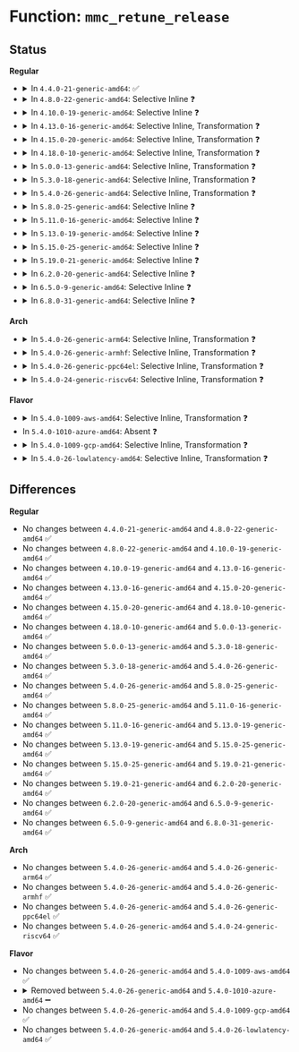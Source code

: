 # Function: <code>mmc_retune_release</code>

## Status
<b>Regular</b>
<ul>
<li>
<details>
<summary>In <code>4.4.0-21-generic-amd64</code>: ✅</summary>

```c
void mmc_retune_release(struct mmc_host * host)
```

```json
{
  "name": "mmc_retune_release",
  "collision_type": "Unique Global",
  "inline_type": "No",
  "funcs": [
    {
      "addr": 18446744071585931712,
      "name": "mmc_retune_release",
      "external": true,
      "loc": "drivers/mmc/core/host.c:93",
      "file": "drivers/mmc/core/host.c",
      "inline": "seen, unknown",
      "caller_inline": [],
      "caller_func": [
        "drivers/mmc/core/core.c:mmc_start_req",
        "drivers/mmc/core/core.c:mmc_wait_for_req_done",
        "drivers/mmc/core/core.c:mmc_do_erase",
        "drivers/mmc/core/mmc.c:_mmc_suspend",
        "drivers/mmc/core/mmc_ops.c:__mmc_switch"
      ]
    }
  ],
  "symbols": [
    {
      "addr": 18446744071585931712,
      "name": "mmc_retune_release",
      "section": ".text",
      "bind": "STB_GLOBAL",
      "size": 48
    }
  ]
}
```
</details>
</li>
<li>
<details>
<summary>In <code>4.8.0-22-generic-amd64</code>: Selective Inline ❓</summary>

```c
void mmc_retune_release(struct mmc_host * host)
```

```json
{
  "name": "mmc_retune_release",
  "collision_type": "Unique Global",
  "inline_type": "Selective",
  "funcs": [
    {
      "addr": 18446744071586336488,
      "name": "mmc_retune_release",
      "external": true,
      "loc": "drivers/mmc/core/host.c:116",
      "file": "drivers/mmc/core/host.c",
      "inline": "not declared, inlined",
      "caller_inline": [
        "drivers/mmc/core/host.c:mmc_retune_disable"
      ],
      "caller_func": [
        "drivers/mmc/core/core.c:mmc_do_erase",
        "drivers/mmc/core/core.c:mmc_start_req",
        "drivers/mmc/core/core.c:mmc_wait_for_req_done",
        "drivers/mmc/core/mmc.c:_mmc_suspend",
        "drivers/mmc/core/mmc_ops.c:__mmc_switch"
      ]
    }
  ],
  "symbols": [
    {
      "addr": 18446744071586336576,
      "name": "mmc_retune_release",
      "section": ".text",
      "bind": "STB_GLOBAL",
      "size": 48
    }
  ]
}
```
</details>
</li>
<li>
<details>
<summary>In <code>4.10.0-19-generic-amd64</code>: Selective Inline ❓</summary>

```c
void mmc_retune_release(struct mmc_host * host)
```

```json
{
  "name": "mmc_retune_release",
  "collision_type": "Unique Global",
  "inline_type": "Selective",
  "funcs": [
    {
      "addr": 18446744071586545256,
      "name": "mmc_retune_release",
      "external": true,
      "loc": "drivers/mmc/core/host.c:116",
      "file": "drivers/mmc/core/host.c",
      "inline": "not declared, inlined",
      "caller_inline": [
        "drivers/mmc/core/host.c:mmc_retune_disable"
      ],
      "caller_func": [
        "drivers/mmc/core/core.c:mmc_do_erase",
        "drivers/mmc/core/core.c:mmc_start_req",
        "drivers/mmc/core/core.c:mmc_wait_for_req_done",
        "drivers/mmc/core/mmc.c:_mmc_suspend",
        "drivers/mmc/core/mmc_ops.c:__mmc_switch"
      ]
    }
  ],
  "symbols": [
    {
      "addr": 18446744071586545344,
      "name": "mmc_retune_release",
      "section": ".text",
      "bind": "STB_GLOBAL",
      "size": 48
    }
  ]
}
```
</details>
</li>
<li>
<details>
<summary>In <code>4.13.0-16-generic-amd64</code>: Selective Inline, Transformation ❓</summary>

```c
void mmc_retune_release(struct mmc_host * host)
```

```json
{
  "name": "mmc_retune_release",
  "collision_type": "Unique Global",
  "inline_type": "Selective",
  "funcs": [
    {
      "addr": 18446744071586668840,
      "name": "mmc_retune_release",
      "external": true,
      "loc": "drivers/mmc/core/host.c:114",
      "file": "drivers/mmc/core/host.c",
      "inline": "not declared, inlined",
      "caller_inline": [
        "drivers/mmc/core/host.c:mmc_retune_disable"
      ],
      "caller_func": [
        "drivers/mmc/core/core.c:mmc_do_erase",
        "drivers/mmc/core/core.c:mmc_start_areq",
        "drivers/mmc/core/core.c:mmc_wait_for_req_done",
        "drivers/mmc/core/host.c:mmc_retune_disable",
        "drivers/mmc/core/mmc.c:_mmc_suspend",
        "drivers/mmc/core/mmc.c:_mmc_suspend",
        "drivers/mmc/core/mmc_ops.c:mmc_start_bkops",
        "drivers/mmc/core/mmc_ops.c:mmc_start_bkops",
        "drivers/mmc/core/mmc_ops.c:mmc_stop_bkops",
        "drivers/mmc/core/mmc_ops.c:__mmc_switch"
      ]
    }
  ],
  "symbols": [
    {
      "addr": 18446744071586668016,
      "name": "mmc_retune_release.part.6",
      "section": ".text",
      "bind": "STB_LOCAL",
      "size": 13
    },
    {
      "addr": 18446744071586668928,
      "name": "mmc_retune_release",
      "section": ".text",
      "bind": "STB_GLOBAL",
      "size": 36
    }
  ]
}
```
</details>
</li>
<li>
<details>
<summary>In <code>4.15.0-20-generic-amd64</code>: Selective Inline, Transformation ❓</summary>

```c
void mmc_retune_release(struct mmc_host * host)
```

```json
{
  "name": "mmc_retune_release",
  "collision_type": "Unique Global",
  "inline_type": "Selective",
  "funcs": [
    {
      "addr": 18446744071587153048,
      "name": "mmc_retune_release",
      "external": true,
      "loc": "drivers/mmc/core/host.c:114",
      "file": "drivers/mmc/core/host.c",
      "inline": "not declared, inlined",
      "caller_inline": [
        "drivers/mmc/core/host.c:mmc_retune_disable"
      ],
      "caller_func": [
        "drivers/mmc/core/core.c:mmc_do_erase",
        "drivers/mmc/core/core.c:mmc_start_areq",
        "drivers/mmc/core/core.c:mmc_cqe_recovery",
        "drivers/mmc/core/core.c:mmc_wait_for_req_done",
        "drivers/mmc/core/host.c:mmc_retune_disable",
        "drivers/mmc/core/mmc.c:_mmc_suspend",
        "drivers/mmc/core/mmc.c:_mmc_suspend",
        "drivers/mmc/core/mmc_ops.c:mmc_stop_bkops",
        "drivers/mmc/core/mmc_ops.c:__mmc_switch"
      ]
    }
  ],
  "symbols": [
    {
      "addr": 18446744071587152000,
      "name": "mmc_retune_release.part.4",
      "section": ".text",
      "bind": "STB_LOCAL",
      "size": 13
    },
    {
      "addr": 18446744071587152016,
      "name": "mmc_retune_release",
      "section": ".text",
      "bind": "STB_GLOBAL",
      "size": 36
    }
  ]
}
```
</details>
</li>
<li>
<details>
<summary>In <code>4.18.0-10-generic-amd64</code>: Selective Inline, Transformation ❓</summary>

```c
void mmc_retune_release(struct mmc_host * host)
```

```json
{
  "name": "mmc_retune_release",
  "collision_type": "Unique Global",
  "inline_type": "Selective",
  "funcs": [
    {
      "addr": 18446744071587452545,
      "name": "mmc_retune_release",
      "external": true,
      "loc": "drivers/mmc/core/host.c:114",
      "file": "drivers/mmc/core/host.c",
      "inline": "not declared, inlined",
      "caller_inline": [
        "drivers/mmc/core/host.c:mmc_retune_disable"
      ],
      "caller_func": [
        "drivers/mmc/core/core.c:mmc_do_erase",
        "drivers/mmc/core/core.c:mmc_cqe_recovery",
        "drivers/mmc/core/core.c:mmc_wait_for_req_done",
        "drivers/mmc/core/host.c:mmc_retune_disable",
        "drivers/mmc/core/mmc.c:_mmc_suspend",
        "drivers/mmc/core/mmc.c:_mmc_suspend",
        "drivers/mmc/core/mmc.c:_mmc_suspend",
        "drivers/mmc/core/mmc_ops.c:mmc_stop_bkops",
        "drivers/mmc/core/mmc_ops.c:__mmc_switch"
      ]
    }
  ],
  "symbols": [
    {
      "addr": 18446744071587451504,
      "name": "mmc_retune_release.part.4",
      "section": ".text",
      "bind": "STB_LOCAL",
      "size": 13
    },
    {
      "addr": 18446744071587451520,
      "name": "mmc_retune_release",
      "section": ".text",
      "bind": "STB_GLOBAL",
      "size": 36
    }
  ]
}
```
</details>
</li>
<li>
<details>
<summary>In <code>5.0.0-13-generic-amd64</code>: Selective Inline, Transformation ❓</summary>

```c
void mmc_retune_release(struct mmc_host * host)
```

```json
{
  "name": "mmc_retune_release",
  "collision_type": "Unique Global",
  "inline_type": "Selective",
  "funcs": [
    {
      "addr": 18446744071587632689,
      "name": "mmc_retune_release",
      "external": true,
      "loc": "drivers/mmc/core/host.c:114",
      "file": "drivers/mmc/core/host.c",
      "inline": "not declared, inlined",
      "caller_inline": [
        "drivers/mmc/core/host.c:mmc_retune_disable"
      ],
      "caller_func": [
        "drivers/mmc/core/core.c:mmc_do_erase",
        "drivers/mmc/core/core.c:mmc_cqe_recovery",
        "drivers/mmc/core/core.c:mmc_wait_for_req_done",
        "drivers/mmc/core/host.c:mmc_retune_disable",
        "drivers/mmc/core/mmc.c:_mmc_suspend",
        "drivers/mmc/core/mmc.c:_mmc_suspend",
        "drivers/mmc/core/mmc.c:_mmc_suspend",
        "drivers/mmc/core/mmc_ops.c:__mmc_switch"
      ]
    }
  ],
  "symbols": [
    {
      "addr": 18446744071587631648,
      "name": "mmc_retune_release.part.4",
      "section": ".text",
      "bind": "STB_LOCAL",
      "size": 13
    },
    {
      "addr": 18446744071587631664,
      "name": "mmc_retune_release",
      "section": ".text",
      "bind": "STB_GLOBAL",
      "size": 36
    }
  ]
}
```
</details>
</li>
<li>
<details>
<summary>In <code>5.3.0-18-generic-amd64</code>: Selective Inline, Transformation ❓</summary>

```c
void mmc_retune_release(struct mmc_host * host)
```

```json
{
  "name": "mmc_retune_release",
  "collision_type": "Unique Global",
  "inline_type": "Selective",
  "funcs": [
    {
      "addr": 18446744071587910497,
      "name": "mmc_retune_release",
      "external": true,
      "loc": "drivers/mmc/core/host.c:111",
      "file": "drivers/mmc/core/host.c",
      "inline": "not declared, inlined",
      "caller_inline": [
        "drivers/mmc/core/host.c:mmc_retune_disable"
      ],
      "caller_func": [
        "drivers/mmc/core/core.c:mmc_do_erase",
        "drivers/mmc/core/core.c:mmc_cqe_recovery",
        "drivers/mmc/core/core.c:mmc_wait_for_req_done",
        "drivers/mmc/core/host.c:mmc_retune_disable",
        "drivers/mmc/core/mmc.c:_mmc_suspend",
        "drivers/mmc/core/mmc.c:_mmc_suspend",
        "drivers/mmc/core/mmc.c:_mmc_suspend",
        "drivers/mmc/core/mmc_ops.c:__mmc_switch",
        "drivers/mmc/core/sdio_io.c:sdio_retune_release"
      ]
    }
  ],
  "symbols": [
    {
      "addr": 18446744071587910874,
      "name": "mmc_retune_release.part.0",
      "section": ".text",
      "bind": "STB_LOCAL",
      "size": 25
    },
    {
      "addr": 18446744071587910899,
      "name": "mmc_retune_release.cold",
      "section": ".text",
      "bind": "STB_LOCAL",
      "size": 10
    },
    {
      "addr": 18446744071587909440,
      "name": "mmc_retune_release",
      "section": ".text",
      "bind": "STB_GLOBAL",
      "size": 34
    }
  ]
}
```
</details>
</li>
<li>
<details>
<summary>In <code>5.4.0-26-generic-amd64</code>: Selective Inline, Transformation ❓</summary>

```c
void mmc_retune_release(struct mmc_host * host)
```

```json
{
  "name": "mmc_retune_release",
  "collision_type": "Unique Global",
  "inline_type": "Selective",
  "funcs": [
    {
      "addr": 18446744071588116449,
      "name": "mmc_retune_release",
      "external": true,
      "loc": "drivers/mmc/core/host.c:111",
      "file": "drivers/mmc/core/host.c",
      "inline": "not declared, inlined",
      "caller_inline": [
        "drivers/mmc/core/host.c:mmc_retune_disable"
      ],
      "caller_func": [
        "drivers/mmc/core/core.c:mmc_do_erase",
        "drivers/mmc/core/core.c:mmc_cqe_recovery",
        "drivers/mmc/core/core.c:mmc_wait_for_req_done",
        "drivers/mmc/core/host.c:mmc_retune_disable",
        "drivers/mmc/core/mmc.c:_mmc_suspend",
        "drivers/mmc/core/mmc.c:_mmc_suspend",
        "drivers/mmc/core/mmc.c:_mmc_suspend",
        "drivers/mmc/core/mmc_ops.c:__mmc_switch",
        "drivers/mmc/core/sdio_io.c:sdio_retune_release"
      ]
    }
  ],
  "symbols": [
    {
      "addr": 18446744071588115376,
      "name": "mmc_retune_release.part.0",
      "section": ".text",
      "bind": "STB_LOCAL",
      "size": 13
    },
    {
      "addr": 18446744071588115392,
      "name": "mmc_retune_release",
      "section": ".text",
      "bind": "STB_GLOBAL",
      "size": 36
    }
  ]
}
```
</details>
</li>
<li>
<details>
<summary>In <code>5.8.0-25-generic-amd64</code>: Selective Inline ❓</summary>

```c
void mmc_retune_release(struct mmc_host * host)
```

```json
{
  "name": "mmc_retune_release",
  "collision_type": "Unique Global",
  "inline_type": "Selective",
  "funcs": [
    {
      "addr": 18446744071588979009,
      "name": "mmc_retune_release",
      "external": true,
      "loc": "drivers/mmc/core/host.c:111",
      "file": "drivers/mmc/core/host.c",
      "inline": "not declared, inlined",
      "caller_inline": [
        "drivers/mmc/core/host.c:mmc_retune_disable",
        "drivers/mmc/core/host.c:mmc_retune_disable"
      ],
      "caller_func": [
        "drivers/mmc/core/core.c:mmc_do_erase",
        "drivers/mmc/core/core.c:mmc_cqe_recovery",
        "drivers/mmc/core/core.c:mmc_wait_for_req_done",
        "drivers/mmc/core/mmc.c:mmc_sleep",
        "drivers/mmc/core/mmc_ops.c:mmc_sanitize",
        "drivers/mmc/core/mmc_ops.c:__mmc_switch",
        "drivers/mmc/core/sdio_io.c:sdio_retune_release"
      ]
    }
  ],
  "symbols": [
    {
      "addr": 18446744071588978800,
      "name": "mmc_retune_release",
      "section": ".text",
      "bind": "STB_GLOBAL",
      "size": 34
    }
  ]
}
```
</details>
</li>
<li>
<details>
<summary>In <code>5.11.0-16-generic-amd64</code>: Selective Inline ❓</summary>

```c
void mmc_retune_release(struct mmc_host * host)
```

```json
{
  "name": "mmc_retune_release",
  "collision_type": "Unique Global",
  "inline_type": "Selective",
  "funcs": [
    {
      "addr": 18446744071588990349,
      "name": "mmc_retune_release",
      "external": true,
      "loc": "drivers/mmc/core/host.c:113",
      "file": "drivers/mmc/core/host.c",
      "inline": "not declared, inlined",
      "caller_inline": [
        "drivers/mmc/core/host.c:mmc_retune_disable",
        "drivers/mmc/core/host.c:mmc_retune_disable"
      ],
      "caller_func": [
        "drivers/mmc/core/core.c:mmc_do_erase",
        "drivers/mmc/core/core.c:mmc_cqe_recovery",
        "drivers/mmc/core/core.c:mmc_wait_for_req_done",
        "drivers/mmc/core/mmc.c:mmc_sleep",
        "drivers/mmc/core/mmc_ops.c:mmc_sanitize",
        "drivers/mmc/core/mmc_ops.c:__mmc_switch",
        "drivers/mmc/core/sdio_io.c:sdio_retune_release"
      ]
    }
  ],
  "symbols": [
    {
      "addr": 18446744071588990032,
      "name": "mmc_retune_release",
      "section": ".text",
      "bind": "STB_GLOBAL",
      "size": 34
    }
  ]
}
```
</details>
</li>
<li>
<details>
<summary>In <code>5.13.0-19-generic-amd64</code>: Selective Inline ❓</summary>

```c
void mmc_retune_release(struct mmc_host * host)
```

```json
{
  "name": "mmc_retune_release",
  "collision_type": "Unique Global",
  "inline_type": "Selective",
  "funcs": [
    {
      "addr": 18446744071588877729,
      "name": "mmc_retune_release",
      "external": true,
      "loc": "drivers/mmc/core/host.c:152",
      "file": "drivers/mmc/core/host.c",
      "inline": "not declared, inlined",
      "caller_inline": [
        "drivers/mmc/core/host.c:mmc_retune_disable",
        "drivers/mmc/core/host.c:mmc_retune_disable"
      ],
      "caller_func": [
        "drivers/mmc/core/core.c:mmc_do_erase",
        "drivers/mmc/core/core.c:mmc_cqe_recovery",
        "drivers/mmc/core/core.c:mmc_wait_for_req_done",
        "drivers/mmc/core/mmc.c:_mmc_suspend",
        "drivers/mmc/core/mmc.c:_mmc_suspend",
        "drivers/mmc/core/mmc.c:_mmc_suspend",
        "drivers/mmc/core/mmc_ops.c:mmc_sanitize",
        "drivers/mmc/core/mmc_ops.c:__mmc_switch",
        "drivers/mmc/core/sdio_io.c:sdio_retune_release"
      ]
    }
  ],
  "symbols": [
    {
      "addr": 18446744071588876848,
      "name": "mmc_retune_release",
      "section": ".text",
      "bind": "STB_GLOBAL",
      "size": 34
    }
  ]
}
```
</details>
</li>
<li>
<details>
<summary>In <code>5.15.0-25-generic-amd64</code>: Selective Inline ❓</summary>

```c
void mmc_retune_release(struct mmc_host * host)
```

```json
{
  "name": "mmc_retune_release",
  "collision_type": "Unique Global",
  "inline_type": "Selective",
  "funcs": [
    {
      "addr": 18446744071589580113,
      "name": "mmc_retune_release",
      "external": true,
      "loc": "drivers/mmc/core/host.c:170",
      "file": "drivers/mmc/core/host.c",
      "inline": "not declared, inlined",
      "caller_inline": [
        "drivers/mmc/core/host.c:mmc_retune_disable"
      ],
      "caller_func": [
        "drivers/mmc/core/core.c:mmc_do_erase",
        "drivers/mmc/core/core.c:mmc_cqe_recovery",
        "drivers/mmc/core/core.c:mmc_wait_for_req_done",
        "drivers/mmc/core/mmc.c:_mmc_suspend",
        "drivers/mmc/core/mmc.c:_mmc_suspend",
        "drivers/mmc/core/mmc.c:_mmc_suspend",
        "drivers/mmc/core/mmc_ops.c:mmc_sanitize",
        "drivers/mmc/core/mmc_ops.c:__mmc_switch",
        "drivers/mmc/core/sdio_io.c:sdio_retune_release"
      ]
    }
  ],
  "symbols": [
    {
      "addr": 18446744071589576608,
      "name": "mmc_retune_release",
      "section": ".text",
      "bind": "STB_GLOBAL",
      "size": 34
    }
  ]
}
```
</details>
</li>
<li>
<details>
<summary>In <code>5.19.0-21-generic-amd64</code>: Selective Inline ❓</summary>

```c
void mmc_retune_release(struct mmc_host * host)
```

```json
{
  "name": "mmc_retune_release",
  "collision_type": "Unique Global",
  "inline_type": "Selective",
  "funcs": [
    {
      "addr": 18446744071591075345,
      "name": "mmc_retune_release",
      "external": true,
      "loc": "drivers/mmc/core/host.c:170",
      "file": "drivers/mmc/core/host.c",
      "inline": "not declared, inlined",
      "caller_inline": [
        "drivers/mmc/core/host.c:mmc_retune_disable"
      ],
      "caller_func": [
        "drivers/mmc/core/core.c:mmc_do_erase",
        "drivers/mmc/core/core.c:mmc_cqe_recovery",
        "drivers/mmc/core/core.c:mmc_wait_for_req_done",
        "drivers/mmc/core/mmc.c:_mmc_suspend",
        "drivers/mmc/core/mmc.c:_mmc_suspend",
        "drivers/mmc/core/mmc.c:_mmc_suspend",
        "drivers/mmc/core/mmc.c:_mmc_suspend",
        "drivers/mmc/core/mmc_ops.c:mmc_sanitize",
        "drivers/mmc/core/mmc_ops.c:__mmc_switch",
        "drivers/mmc/core/sdio_io.c:sdio_retune_release"
      ]
    }
  ],
  "symbols": [
    {
      "addr": 18446744071591071664,
      "name": "mmc_retune_release",
      "section": ".text",
      "bind": "STB_GLOBAL",
      "size": 50
    }
  ]
}
```
</details>
</li>
<li>
<details>
<summary>In <code>6.2.0-20-generic-amd64</code>: Selective Inline ❓</summary>

```c
void mmc_retune_release(struct mmc_host * host)
```

```json
{
  "name": "mmc_retune_release",
  "collision_type": "Unique Global",
  "inline_type": "Selective",
  "funcs": [
    {
      "addr": 18446744071592791217,
      "name": "mmc_retune_release",
      "external": true,
      "loc": "drivers/mmc/core/host.c:170",
      "file": "drivers/mmc/core/host.c",
      "inline": "not declared, inlined",
      "caller_inline": [
        "drivers/mmc/core/host.c:mmc_retune_disable"
      ],
      "caller_func": [
        "drivers/mmc/core/core.c:mmc_do_erase",
        "drivers/mmc/core/core.c:mmc_cqe_recovery",
        "drivers/mmc/core/core.c:mmc_wait_for_req_done",
        "drivers/mmc/core/mmc.c:_mmc_suspend",
        "drivers/mmc/core/mmc.c:_mmc_suspend",
        "drivers/mmc/core/mmc.c:_mmc_suspend",
        "drivers/mmc/core/mmc.c:_mmc_suspend",
        "drivers/mmc/core/mmc_ops.c:mmc_sanitize",
        "drivers/mmc/core/mmc_ops.c:__mmc_switch",
        "drivers/mmc/core/sdio_io.c:sdio_retune_release"
      ]
    }
  ],
  "symbols": [
    {
      "addr": 18446744071592786992,
      "name": "mmc_retune_release",
      "section": ".text",
      "bind": "STB_GLOBAL",
      "size": 50
    }
  ]
}
```
</details>
</li>
<li>
<details>
<summary>In <code>6.5.0-9-generic-amd64</code>: Selective Inline ❓</summary>

```c
void mmc_retune_release(struct mmc_host * host)
```

```json
{
  "name": "mmc_retune_release",
  "collision_type": "Unique Global",
  "inline_type": "Selective",
  "funcs": [
    {
      "addr": 18446744071593227793,
      "name": "mmc_retune_release",
      "external": true,
      "loc": "drivers/mmc/core/host.c:170",
      "file": "drivers/mmc/core/host.c",
      "inline": "not declared, inlined",
      "caller_inline": [
        "drivers/mmc/core/host.c:mmc_retune_disable"
      ],
      "caller_func": [
        "drivers/mmc/core/core.c:mmc_do_erase",
        "drivers/mmc/core/core.c:mmc_cqe_recovery",
        "drivers/mmc/core/core.c:mmc_wait_for_req_done",
        "drivers/mmc/core/mmc.c:_mmc_suspend",
        "drivers/mmc/core/mmc.c:_mmc_suspend",
        "drivers/mmc/core/mmc.c:_mmc_suspend",
        "drivers/mmc/core/mmc.c:_mmc_suspend",
        "drivers/mmc/core/mmc_ops.c:mmc_sanitize",
        "drivers/mmc/core/mmc_ops.c:__mmc_switch",
        "drivers/mmc/core/sdio_io.c:sdio_retune_release"
      ]
    }
  ],
  "symbols": [
    {
      "addr": 18446744071593223376,
      "name": "mmc_retune_release",
      "section": ".text",
      "bind": "STB_GLOBAL",
      "size": 50
    }
  ]
}
```
</details>
</li>
<li>
<details>
<summary>In <code>6.8.0-31-generic-amd64</code>: Selective Inline ❓</summary>

```c
void mmc_retune_release(struct mmc_host * host)
```

```json
{
  "name": "mmc_retune_release",
  "collision_type": "Unique Global",
  "inline_type": "Selective",
  "funcs": [
    {
      "addr": 18446744071593982689,
      "name": "mmc_retune_release",
      "external": true,
      "loc": "drivers/mmc/core/host.c:169",
      "file": "drivers/mmc/core/host.c",
      "inline": "not declared, inlined",
      "caller_inline": [
        "drivers/mmc/core/host.c:mmc_retune_disable"
      ],
      "caller_func": [
        "drivers/mmc/core/core.c:mmc_do_erase",
        "drivers/mmc/core/core.c:mmc_cqe_recovery",
        "drivers/mmc/core/core.c:mmc_wait_for_req_done",
        "drivers/mmc/core/mmc.c:_mmc_suspend",
        "drivers/mmc/core/mmc.c:_mmc_suspend",
        "drivers/mmc/core/mmc.c:_mmc_suspend",
        "drivers/mmc/core/mmc.c:_mmc_suspend",
        "drivers/mmc/core/mmc_ops.c:mmc_sanitize",
        "drivers/mmc/core/mmc_ops.c:__mmc_switch",
        "drivers/mmc/core/sdio.c:mmc_sdio_resume",
        "drivers/mmc/core/sdio_io.c:sdio_retune_release"
      ]
    }
  ],
  "symbols": [
    {
      "addr": 18446744071593978224,
      "name": "mmc_retune_release",
      "section": ".text",
      "bind": "STB_GLOBAL",
      "size": 50
    }
  ]
}
```
</details>
</li>
</ul>
<b>Arch</b>
<ul>
<li>
<details>
<summary>In <code>5.4.0-26-generic-arm64</code>: Selective Inline, Transformation ❓</summary>

```c
void mmc_retune_release(struct mmc_host * host)
```

```json
{
  "name": "mmc_retune_release",
  "collision_type": "Unique Global",
  "inline_type": "Selective",
  "funcs": [
    {
      "addr": 18446603336501369708,
      "name": "mmc_retune_release",
      "external": true,
      "loc": "drivers/mmc/core/host.c:111",
      "file": "drivers/mmc/core/host.c",
      "inline": "not declared, inlined",
      "caller_inline": [
        "drivers/mmc/core/host.c:mmc_retune_disable"
      ],
      "caller_func": [
        "drivers/mmc/core/core.c:mmc_do_erase",
        "drivers/mmc/core/core.c:mmc_cqe_recovery",
        "drivers/mmc/core/core.c:mmc_wait_for_req_done",
        "drivers/mmc/core/host.c:mmc_retune_disable",
        "drivers/mmc/core/mmc.c:_mmc_suspend",
        "drivers/mmc/core/mmc.c:_mmc_suspend",
        "drivers/mmc/core/mmc.c:_mmc_suspend",
        "drivers/mmc/core/mmc_ops.c:__mmc_switch",
        "drivers/mmc/core/sdio_io.c:sdio_retune_release",
        "drivers/mmc/core/block.c:mmc_blk_mq_issue_rq",
        "drivers/mmc/core/block.c:mmc_blk_mq_issue_rq",
        "drivers/mmc/core/block.c:mmc_blk_mq_rw_recovery",
        "drivers/mmc/core/block.c:mmc_blk_mq_rw_recovery",
        "drivers/mmc/core/block.c:mmc_blk_fix_state"
      ]
    }
  ],
  "symbols": [
    {
      "addr": 18446603336501368552,
      "name": "mmc_retune_release.part.0",
      "section": ".text",
      "bind": "STB_LOCAL",
      "size": 28
    },
    {
      "addr": 18446603336501368584,
      "name": "mmc_retune_release",
      "section": ".text",
      "bind": "STB_GLOBAL",
      "size": 68
    }
  ]
}
```
</details>
</li>
<li>
<details>
<summary>In <code>5.4.0-26-generic-armhf</code>: Selective Inline, Transformation ❓</summary>

```c
void mmc_retune_release(struct mmc_host * host)
```

```json
{
  "name": "mmc_retune_release",
  "collision_type": "Unique Global",
  "inline_type": "Selective",
  "funcs": [
    {
      "addr": 3233859532,
      "name": "mmc_retune_release",
      "external": true,
      "loc": "drivers/mmc/core/host.c:111",
      "file": "drivers/mmc/core/host.c",
      "inline": "not declared, inlined",
      "caller_inline": [
        "drivers/mmc/core/host.c:mmc_retune_disable"
      ],
      "caller_func": [
        "drivers/mmc/core/core.c:mmc_do_erase",
        "drivers/mmc/core/core.c:mmc_cqe_recovery",
        "drivers/mmc/core/core.c:mmc_wait_for_req_done",
        "drivers/mmc/core/host.c:mmc_retune_disable",
        "drivers/mmc/core/mmc.c:_mmc_suspend",
        "drivers/mmc/core/mmc.c:_mmc_suspend",
        "drivers/mmc/core/mmc.c:_mmc_suspend",
        "drivers/mmc/core/mmc_ops.c:__mmc_switch",
        "drivers/mmc/core/sdio_io.c:sdio_retune_release",
        "drivers/mmc/core/block.c:mmc_blk_mq_issue_rq",
        "drivers/mmc/core/block.c:mmc_blk_mq_issue_rq",
        "drivers/mmc/core/block.c:mmc_blk_mq_rw_recovery",
        "drivers/mmc/core/block.c:mmc_blk_mq_rw_recovery",
        "drivers/mmc/core/block.c:mmc_blk_fix_state"
      ]
    }
  ],
  "symbols": [
    {
      "addr": 3233858468,
      "name": "mmc_retune_release.part.0",
      "section": ".text",
      "bind": "STB_LOCAL",
      "size": 48
    },
    {
      "addr": 3233858516,
      "name": "mmc_retune_release",
      "section": ".text",
      "bind": "STB_GLOBAL",
      "size": 52
    }
  ]
}
```
</details>
</li>
<li>
<details>
<summary>In <code>5.4.0-26-generic-ppc64el</code>: Selective Inline, Transformation ❓</summary>

```c
void mmc_retune_release(struct mmc_host * host)
```

```json
{
  "name": "mmc_retune_release",
  "collision_type": "Unique Global",
  "inline_type": "Selective",
  "funcs": [
    {
      "addr": 13835058055294925324,
      "name": "mmc_retune_release",
      "external": true,
      "loc": "drivers/mmc/core/host.c:111",
      "file": "drivers/mmc/core/host.c",
      "inline": "not declared, inlined",
      "caller_inline": [
        "drivers/mmc/core/host.c:mmc_retune_disable"
      ],
      "caller_func": [
        "drivers/mmc/core/core.c:mmc_do_erase",
        "drivers/mmc/core/core.c:mmc_cqe_recovery",
        "drivers/mmc/core/core.c:mmc_wait_for_req_done",
        "drivers/mmc/core/host.c:mmc_retune_disable",
        "drivers/mmc/core/mmc.c:_mmc_suspend",
        "drivers/mmc/core/mmc.c:_mmc_suspend",
        "drivers/mmc/core/mmc.c:_mmc_suspend",
        "drivers/mmc/core/mmc_ops.c:__mmc_switch",
        "drivers/mmc/core/sdio_io.c:sdio_retune_release"
      ]
    }
  ],
  "symbols": [
    {
      "addr": 13835058055294923904,
      "name": "mmc_retune_release.part.0",
      "section": ".text",
      "bind": "STB_LOCAL",
      "size": 16
    },
    {
      "addr": 13835058055294923920,
      "name": "mmc_retune_release",
      "section": ".text",
      "bind": "STB_GLOBAL",
      "size": 52
    }
  ]
}
```
</details>
</li>
<li>
<details>
<summary>In <code>5.4.0-24-generic-riscv64</code>: Selective Inline, Transformation ❓</summary>

```c
void mmc_retune_release(struct mmc_host * host)
```

```json
{
  "name": "mmc_retune_release",
  "collision_type": "Unique Global",
  "inline_type": "Selective",
  "funcs": [
    {
      "addr": 18446743936277980512,
      "name": "mmc_retune_release",
      "external": true,
      "loc": "drivers/mmc/core/host.c:111",
      "file": "drivers/mmc/core/host.c",
      "inline": "not declared, inlined",
      "caller_inline": [
        "drivers/mmc/core/host.c:mmc_retune_disable"
      ],
      "caller_func": [
        "drivers/mmc/core/core.c:mmc_do_erase",
        "drivers/mmc/core/core.c:mmc_cqe_recovery",
        "drivers/mmc/core/core.c:mmc_wait_for_req_done",
        "drivers/mmc/core/host.c:mmc_retune_disable",
        "drivers/mmc/core/mmc.c:_mmc_suspend",
        "drivers/mmc/core/mmc.c:_mmc_suspend",
        "drivers/mmc/core/mmc.c:_mmc_suspend",
        "drivers/mmc/core/mmc_ops.c:__mmc_switch",
        "drivers/mmc/core/sdio_io.c:sdio_retune_release",
        "drivers/mmc/core/block.c:mmc_blk_mq_issue_rq",
        "drivers/mmc/core/block.c:mmc_blk_mq_issue_rq",
        "drivers/mmc/core/block.c:mmc_blk_mq_rw_recovery",
        "drivers/mmc/core/block.c:mmc_blk_mq_rw_recovery",
        "drivers/mmc/core/block.c:mmc_blk_fix_state"
      ]
    }
  ],
  "symbols": [
    {
      "addr": 18446743936277979442,
      "name": "mmc_retune_release.part.0",
      "section": ".text",
      "bind": "STB_LOCAL",
      "size": 28
    },
    {
      "addr": 18446743936277979470,
      "name": "mmc_retune_release",
      "section": ".text",
      "bind": "STB_GLOBAL",
      "size": 62
    }
  ]
}
```
</details>
</li>
</ul>
<b>Flavor</b>
<ul>
<li>
<details>
<summary>In <code>5.4.0-1009-aws-amd64</code>: Selective Inline, Transformation ❓</summary>

```c
void mmc_retune_release(struct mmc_host * host)
```

```json
{
  "name": "mmc_retune_release",
  "collision_type": "Unique Global",
  "inline_type": "Selective",
  "funcs": [
    {
      "addr": 18446744071587738017,
      "name": "mmc_retune_release",
      "external": true,
      "loc": "drivers/mmc/core/host.c:111",
      "file": "drivers/mmc/core/host.c",
      "inline": "not declared, inlined",
      "caller_inline": [
        "drivers/mmc/core/host.c:mmc_retune_disable"
      ],
      "caller_func": [
        "drivers/mmc/core/core.c:mmc_do_erase",
        "drivers/mmc/core/core.c:mmc_cqe_recovery",
        "drivers/mmc/core/core.c:mmc_wait_for_req_done",
        "drivers/mmc/core/host.c:mmc_retune_disable",
        "drivers/mmc/core/mmc.c:_mmc_suspend",
        "drivers/mmc/core/mmc.c:_mmc_suspend",
        "drivers/mmc/core/mmc.c:_mmc_suspend",
        "drivers/mmc/core/mmc_ops.c:__mmc_switch",
        "drivers/mmc/core/sdio_io.c:sdio_retune_release"
      ]
    }
  ],
  "symbols": [
    {
      "addr": 18446744071587736944,
      "name": "mmc_retune_release.part.0",
      "section": ".text",
      "bind": "STB_LOCAL",
      "size": 13
    },
    {
      "addr": 18446744071587736960,
      "name": "mmc_retune_release",
      "section": ".text",
      "bind": "STB_GLOBAL",
      "size": 36
    }
  ]
}
```
</details>
</li>
<li>
In <code>5.4.0-1010-azure-amd64</code>: Absent ❓
</li>
<li>
<details>
<summary>In <code>5.4.0-1009-gcp-amd64</code>: Selective Inline, Transformation ❓</summary>

```c
void mmc_retune_release(struct mmc_host * host)
```

```json
{
  "name": "mmc_retune_release",
  "collision_type": "Unique Global",
  "inline_type": "Selective",
  "funcs": [
    {
      "addr": 18446744071588070977,
      "name": "mmc_retune_release",
      "external": true,
      "loc": "drivers/mmc/core/host.c:111",
      "file": "drivers/mmc/core/host.c",
      "inline": "not declared, inlined",
      "caller_inline": [
        "drivers/mmc/core/host.c:mmc_retune_disable"
      ],
      "caller_func": [
        "drivers/mmc/core/core.c:mmc_do_erase",
        "drivers/mmc/core/core.c:mmc_cqe_recovery",
        "drivers/mmc/core/core.c:mmc_wait_for_req_done",
        "drivers/mmc/core/host.c:mmc_retune_disable",
        "drivers/mmc/core/mmc.c:_mmc_suspend",
        "drivers/mmc/core/mmc.c:_mmc_suspend",
        "drivers/mmc/core/mmc.c:_mmc_suspend",
        "drivers/mmc/core/mmc_ops.c:__mmc_switch",
        "drivers/mmc/core/sdio_io.c:sdio_retune_release"
      ]
    }
  ],
  "symbols": [
    {
      "addr": 18446744071588069904,
      "name": "mmc_retune_release.part.0",
      "section": ".text",
      "bind": "STB_LOCAL",
      "size": 13
    },
    {
      "addr": 18446744071588069920,
      "name": "mmc_retune_release",
      "section": ".text",
      "bind": "STB_GLOBAL",
      "size": 36
    }
  ]
}
```
</details>
</li>
<li>
<details>
<summary>In <code>5.4.0-26-lowlatency-amd64</code>: Selective Inline, Transformation ❓</summary>

```c
void mmc_retune_release(struct mmc_host * host)
```

```json
{
  "name": "mmc_retune_release",
  "collision_type": "Unique Global",
  "inline_type": "Selective",
  "funcs": [
    {
      "addr": 18446744071588188513,
      "name": "mmc_retune_release",
      "external": true,
      "loc": "drivers/mmc/core/host.c:111",
      "file": "drivers/mmc/core/host.c",
      "inline": "not declared, inlined",
      "caller_inline": [
        "drivers/mmc/core/host.c:mmc_retune_disable"
      ],
      "caller_func": [
        "drivers/mmc/core/core.c:mmc_do_erase",
        "drivers/mmc/core/core.c:mmc_cqe_recovery",
        "drivers/mmc/core/core.c:mmc_wait_for_req_done",
        "drivers/mmc/core/host.c:mmc_retune_disable",
        "drivers/mmc/core/mmc.c:_mmc_suspend",
        "drivers/mmc/core/mmc.c:_mmc_suspend",
        "drivers/mmc/core/mmc.c:_mmc_suspend",
        "drivers/mmc/core/mmc_ops.c:__mmc_switch",
        "drivers/mmc/core/sdio_io.c:sdio_retune_release"
      ]
    }
  ],
  "symbols": [
    {
      "addr": 18446744071588187440,
      "name": "mmc_retune_release.part.0",
      "section": ".text",
      "bind": "STB_LOCAL",
      "size": 13
    },
    {
      "addr": 18446744071588187456,
      "name": "mmc_retune_release",
      "section": ".text",
      "bind": "STB_GLOBAL",
      "size": 36
    }
  ]
}
```
</details>
</li>
</ul>

## Differences
<b>Regular</b>
<ul>
<li>
No changes between <code>4.4.0-21-generic-amd64</code> and <code>4.8.0-22-generic-amd64</code> ✅
</li>
<li>
No changes between <code>4.8.0-22-generic-amd64</code> and <code>4.10.0-19-generic-amd64</code> ✅
</li>
<li>
No changes between <code>4.10.0-19-generic-amd64</code> and <code>4.13.0-16-generic-amd64</code> ✅
</li>
<li>
No changes between <code>4.13.0-16-generic-amd64</code> and <code>4.15.0-20-generic-amd64</code> ✅
</li>
<li>
No changes between <code>4.15.0-20-generic-amd64</code> and <code>4.18.0-10-generic-amd64</code> ✅
</li>
<li>
No changes between <code>4.18.0-10-generic-amd64</code> and <code>5.0.0-13-generic-amd64</code> ✅
</li>
<li>
No changes between <code>5.0.0-13-generic-amd64</code> and <code>5.3.0-18-generic-amd64</code> ✅
</li>
<li>
No changes between <code>5.3.0-18-generic-amd64</code> and <code>5.4.0-26-generic-amd64</code> ✅
</li>
<li>
No changes between <code>5.4.0-26-generic-amd64</code> and <code>5.8.0-25-generic-amd64</code> ✅
</li>
<li>
No changes between <code>5.8.0-25-generic-amd64</code> and <code>5.11.0-16-generic-amd64</code> ✅
</li>
<li>
No changes between <code>5.11.0-16-generic-amd64</code> and <code>5.13.0-19-generic-amd64</code> ✅
</li>
<li>
No changes between <code>5.13.0-19-generic-amd64</code> and <code>5.15.0-25-generic-amd64</code> ✅
</li>
<li>
No changes between <code>5.15.0-25-generic-amd64</code> and <code>5.19.0-21-generic-amd64</code> ✅
</li>
<li>
No changes between <code>5.19.0-21-generic-amd64</code> and <code>6.2.0-20-generic-amd64</code> ✅
</li>
<li>
No changes between <code>6.2.0-20-generic-amd64</code> and <code>6.5.0-9-generic-amd64</code> ✅
</li>
<li>
No changes between <code>6.5.0-9-generic-amd64</code> and <code>6.8.0-31-generic-amd64</code> ✅
</li>
</ul>
<b>Arch</b>
<ul>
<li>
No changes between <code>5.4.0-26-generic-amd64</code> and <code>5.4.0-26-generic-arm64</code> ✅
</li>
<li>
No changes between <code>5.4.0-26-generic-amd64</code> and <code>5.4.0-26-generic-armhf</code> ✅
</li>
<li>
No changes between <code>5.4.0-26-generic-amd64</code> and <code>5.4.0-26-generic-ppc64el</code> ✅
</li>
<li>
No changes between <code>5.4.0-26-generic-amd64</code> and <code>5.4.0-24-generic-riscv64</code> ✅
</li>
</ul>
<b>Flavor</b>
<ul>
<li>
No changes between <code>5.4.0-26-generic-amd64</code> and <code>5.4.0-1009-aws-amd64</code> ✅
</li>
<li>
<details>
<summary>Removed between <code>5.4.0-26-generic-amd64</code> and <code>5.4.0-1010-azure-amd64</code> ➖</summary>

```c
void mmc_retune_release(struct mmc_host * host)
```
</details>
</li>
<li>
No changes between <code>5.4.0-26-generic-amd64</code> and <code>5.4.0-1009-gcp-amd64</code> ✅
</li>
<li>
No changes between <code>5.4.0-26-generic-amd64</code> and <code>5.4.0-26-lowlatency-amd64</code> ✅
</li>
</ul>
